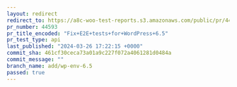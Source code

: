 ```yaml
---
layout: redirect
redirect_to: https://a8c-woo-test-reports.s3.amazonaws.com/public/pr/44593/api/index.html
pr_number: 44593
pr_title_encoded: "Fix+E2E+tests+for+WordPress+6.5"
pr_test_type: api
last_published: "2024-03-26 17:22:15 +0000"
commit_sha: 461cf30ceca73a01a9c227f072a4061281d0484a
commit_message: ""
branch_name: add/wp-env-6.5
passed: true
---
```

